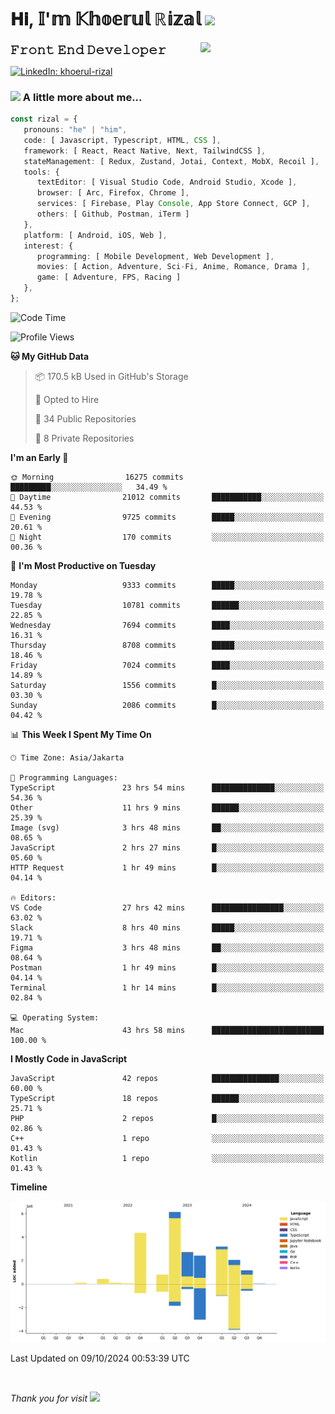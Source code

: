 <h1> 𝐇𝐢, 𝕀'𝕞 𝕂𝕙𝕠𝕖𝕣𝕦𝕝 ℝ𝕚𝕫𝕒𝕝 <img src="https://media.giphy.com/media/mGcNjsfWAjY5AEZNw6/giphy.gif" width="50"></h1>
<img align='right' src="https://media.giphy.com/media/v1.Y2lkPTc5MGI3NjExOWI2ajR2NGJubzBsZHFuaHMwajRrcDNsNXJwOG8yb3F0NjhkNXF4OSZlcD12MV9pbnRlcm5hbF9naWZfYnlfaWQmY3Q9cw/fkZukR450RQ1qnGaq9/giphy.gif" width="200">
<strong style="font-size:20px;">𝙵𝚛𝚘𝚗𝚝 𝙴𝚗𝚍 𝙳𝚎𝚟𝚎𝚕𝚘𝚙𝚎𝚛</strong>
</p></em>

[![LinkedIn: khoerul-rizal](https://img.shields.io/badge/khoerul--rizal-blue?style=flat-square&logo=Linkedin&logoColor=white&link=https://www.linkedin.com/in/khoerul-rizal/)](https://www.linkedin.com/in/khoerul-rizal/)

### <img src="https://media.giphy.com/media/VgCDAzcKvsR6OM0uWg/giphy.gif" width="50"> A little more about me...

```typescript
const rizal = {
   pronouns: "he" | "him",
   code: [ Javascript, Typescript, HTML, CSS ],
   framework: [ React, React Native, Next, TailwindCSS ],
   stateManagement: [ Redux, Zustand, Jotai, Context, MobX, Recoil ],
   tools: {
      textEditor: [ Visual Studio Code, Android Studio, Xcode ],
      browser: [ Arc, Firefox, Chrome ],
      services: [ Firebase, Play Console, App Store Connect, GCP ],
      others: [ Github, Postman, iTerm ]
   },
   platform: [ Android, iOS, Web ],
   interest: {
      programming: [ Mobile Development, Web Development ],
      movies: [ Action, Adventure, Sci-Fi, Anime, Romance, Drama ],
      game: [ Adventure, FPS, Racing ]
   },
};
```

<!--START_SECTION:waka-->
![Code Time](http://img.shields.io/badge/Code%20Time-1%2C264%20hrs%2015%20mins-blue)

![Profile Views](http://img.shields.io/badge/Profile%20Views-0-blue)

**🐱 My GitHub Data** 

> 📦 170.5 kB Used in GitHub's Storage 
 > 
> 💼 Opted to Hire
 > 
> 📜 34 Public Repositories 
 > 
> 🔑 8 Private Repositories 
 > 
**I'm an Early 🐤** 

```text
🌞 Morning                16275 commits       █████████░░░░░░░░░░░░░░░░   34.49 % 
🌆 Daytime                21012 commits       ███████████░░░░░░░░░░░░░░   44.53 % 
🌃 Evening                9725 commits        █████░░░░░░░░░░░░░░░░░░░░   20.61 % 
🌙 Night                  170 commits         ░░░░░░░░░░░░░░░░░░░░░░░░░   00.36 % 
```
📅 **I'm Most Productive on Tuesday** 

```text
Monday                   9333 commits        █████░░░░░░░░░░░░░░░░░░░░   19.78 % 
Tuesday                  10781 commits       ██████░░░░░░░░░░░░░░░░░░░   22.85 % 
Wednesday                7694 commits        ████░░░░░░░░░░░░░░░░░░░░░   16.31 % 
Thursday                 8708 commits        █████░░░░░░░░░░░░░░░░░░░░   18.46 % 
Friday                   7024 commits        ████░░░░░░░░░░░░░░░░░░░░░   14.89 % 
Saturday                 1556 commits        █░░░░░░░░░░░░░░░░░░░░░░░░   03.30 % 
Sunday                   2086 commits        █░░░░░░░░░░░░░░░░░░░░░░░░   04.42 % 
```


📊 **This Week I Spent My Time On** 

```text
🕑︎ Time Zone: Asia/Jakarta

💬 Programming Languages: 
TypeScript               23 hrs 54 mins      ██████████████░░░░░░░░░░░   54.36 % 
Other                    11 hrs 9 mins       ██████░░░░░░░░░░░░░░░░░░░   25.39 % 
Image (svg)              3 hrs 48 mins       ██░░░░░░░░░░░░░░░░░░░░░░░   08.65 % 
JavaScript               2 hrs 27 mins       █░░░░░░░░░░░░░░░░░░░░░░░░   05.60 % 
HTTP Request             1 hr 49 mins        █░░░░░░░░░░░░░░░░░░░░░░░░   04.14 % 

🔥 Editors: 
VS Code                  27 hrs 42 mins      ████████████████░░░░░░░░░   63.02 % 
Slack                    8 hrs 40 mins       █████░░░░░░░░░░░░░░░░░░░░   19.71 % 
Figma                    3 hrs 48 mins       ██░░░░░░░░░░░░░░░░░░░░░░░   08.64 % 
Postman                  1 hr 49 mins        █░░░░░░░░░░░░░░░░░░░░░░░░   04.14 % 
Terminal                 1 hr 14 mins        █░░░░░░░░░░░░░░░░░░░░░░░░   02.84 % 

💻 Operating System: 
Mac                      43 hrs 58 mins      █████████████████████████   100.00 % 
```

**I Mostly Code in JavaScript** 

```text
JavaScript               42 repos            ███████████████░░░░░░░░░░   60.00 % 
TypeScript               18 repos            ██████░░░░░░░░░░░░░░░░░░░   25.71 % 
PHP                      2 repos             █░░░░░░░░░░░░░░░░░░░░░░░░   02.86 % 
C++                      1 repo              ░░░░░░░░░░░░░░░░░░░░░░░░░   01.43 % 
Kotlin                   1 repo              ░░░░░░░░░░░░░░░░░░░░░░░░░   01.43 % 
```



**Timeline**

![Lines of Code chart](https://raw.githubusercontent.com/khoerulrizal/khoerulrizal/main/assets/bar_graph.png)


 Last Updated on 09/10/2024 00:53:39 UTC
<!--END_SECTION:waka-->
</details>
<br/>

<em>Thank you for visit</em> <img src="https://media.giphy.com/media/v1.Y2lkPTc5MGI3NjExcHdvNm1qZWtjaGw0ZjdwM3Z3NnY2dHlueTVuODBta2FiY20wM2YybSZlcD12MV9pbnRlcm5hbF9naWZfYnlfaWQmY3Q9cw/tV25tpdKqdFa9x81k2/giphy.gif" width="40">

